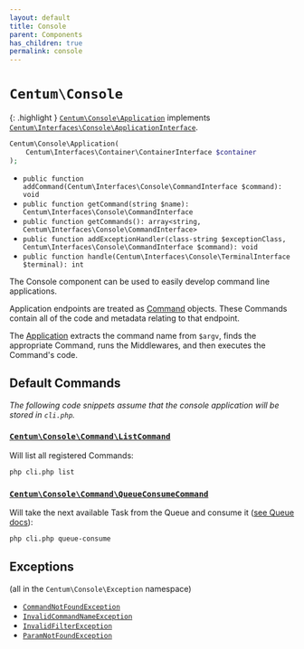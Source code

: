 ```yaml
---
layout: default
title: Console
parent: Components
has_children: true
permalink: console
---
```




# `Centum\Console`

{: .highlight }
[`Centum\Console\Application`](https://github.com/SidRoberts/centum/blob/development/src/Console/Application.php) implements [`Centum\Interfaces\Console\ApplicationInterface`](https://github.com/SidRoberts/centum/blob/development/src/Interfaces/Console/ApplicationInterface.php).

```php
Centum\Console\Application(
    Centum\Interfaces\Container\ContainerInterface $container
);
```

- `public function addCommand(Centum\Interfaces\Console\CommandInterface $command): void`
- `public function getCommand(string $name): Centum\Interfaces\Console\CommandInterface`
- `public function getCommands(): array<string, Centum\Interfaces\Console\CommandInterface>`
- `public function addExceptionHandler(class-string $exceptionClass, Centum\Interfaces\Console\CommandInterface $command): void`
- `public function handle(Centum\Interfaces\Console\TerminalInterface $terminal): int`

The Console component can be used to easily develop command line applications.

Application endpoints are treated as [Command](https://github.com/SidRoberts/centum/blob/development/src/Console/Command.php) objects.
These Commands contain all of the code and metadata relating to that endpoint.

The [Application](https://github.com/SidRoberts/centum/blob/development/src/Console/Application.php) extracts the command name from `$argv`, finds the appropriate Command, runs the Middlewares, and then executes the Command's code.



## Default Commands

*The following code snippets assume that the console application will be stored in `cli.php`.*

### [`Centum\Console\Command\ListCommand`](https://github.com/SidRoberts/centum/blob/development/src/Console/Command/ListCommand.php)

Will list all registered Commands:

```bash
php cli.php list
```

### [`Centum\Console\Command\QueueConsumeCommand`](https://github.com/SidRoberts/centum/blob/development/src/Console/Command/QueueConsumeCommand.php)

Will take the next available Task from the Queue and consume it ([see Queue docs](../queue/index.md)):

```bash
php cli.php queue-consume
```



## Exceptions

(all in the `Centum\Console\Exception` namespace)

- [`CommandNotFoundException`](https://github.com/SidRoberts/centum/blob/development/src/Console/Exception/CommandNotFoundException.php)
- [`InvalidCommandNameException`](https://github.com/SidRoberts/centum/blob/development/src/Console/Exception/InvalidCommandNameException.php)
- [`InvalidFilterException`](https://github.com/SidRoberts/centum/blob/development/src/Console/Exception/InvalidFilterException.php)
- [`ParamNotFoundException`](https://github.com/SidRoberts/centum/blob/development/src/Console/Exception/ParamNotFoundException.php)
